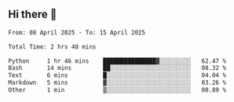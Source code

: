 ## Hi there 👋

<!--
**thethepai/thethepai** is a ✨ _special_ ✨ repository because its `README.md` (this file) appears on your GitHub profile.

Here are some ideas to get you started:

- 🔭 I’m currently working on ...
- 🌱 I’m currently learning ...
- 👯 I’m looking to collaborate on ...
- 🤔 I’m looking for help with ...
- 💬 Ask me about ...
- 📫 How to reach me: ...
- 😄 Pronouns: ...
- ⚡ Fun fact: ...
-->

<!--START_SECTION:waka-->

```txt
From: 08 April 2025 - To: 15 April 2025

Total Time: 2 hrs 48 mins

Python     1 hr 46 mins    ███████████████▓░░░░░░░░░   62.47 %
Bash       14 mins         ██░░░░░░░░░░░░░░░░░░░░░░░   08.32 %
Text       6 mins          █░░░░░░░░░░░░░░░░░░░░░░░░   04.04 %
Markdown   5 mins          ▓░░░░░░░░░░░░░░░░░░░░░░░░   03.26 %
Other      1 min           ▒░░░░░░░░░░░░░░░░░░░░░░░░   00.89 %
```

<!--END_SECTION:waka-->
